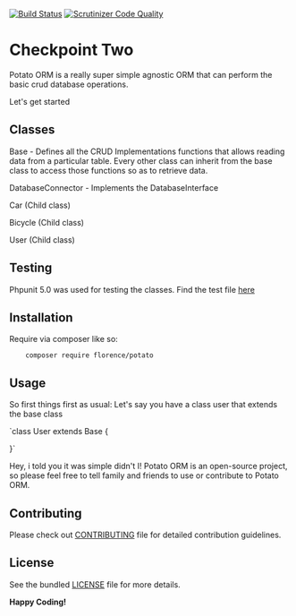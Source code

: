 
[![Build Status](https://travis-ci.org/andela-fokosun/Checkpoint-Two.svg)](https://travis-ci.org/andela-fokosun/Checkpoint-Two)
[![Scrutinizer Code Quality](https://scrutinizer-ci.com/g/andela-fokosun/Checkpoint-Two/badges/quality-score.png?b=master)](https://scrutinizer-ci.com/g/andela-fokosun/Checkpoint-Two/?branch=master)

# Checkpoint Two
Potato ORM is a really super simple agnostic ORM that can perform the basic crud database operations.

Let's get started

## Classes

Base - Defines all the CRUD Implementations functions that allows reading data from a particular table.
Every other class can inherit from the base class to access those functions so as to retrieve data.

DatabaseConnector - Implements the DatabaseInterface

Car (Child class)

Bicycle (Child class)

User (Child class)


## Testing
Phpunit 5.0 was used for testing the classes. Find the test file
[here](https://github.com/andela-fokosun/Checkpoint-Two/blob/master/tests/)

## Installation

Require via composer like so:

```
    composer require florence/potato
```

## Usage

So first things first as usual: Let's say you have a class user that extends the base class

`class User extends Base
 {
 
 }`




Hey, i told you it was simple didn't I! Potato ORM is an open-source project, so please feel free to tell family 
and friends to use or contribute to Potato ORM.


## Contributing
Please check out [CONTRIBUTING](CONTRIBUTING.md) file for detailed contribution guidelines.


## License
See the bundled [LICENSE](LICENSE.md) file for more details.



**Happy Coding!**
